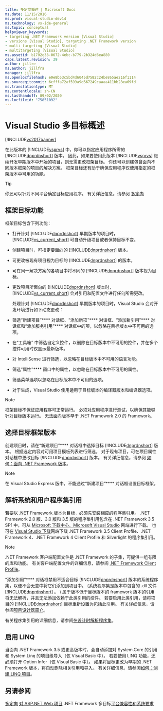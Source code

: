 ```yaml
---
title: 多定向概述 | Microsoft Docs
ms.date: 11/15/2016
ms.prod: visual-studio-dev14
ms.technology: vs-ide-general
ms.topic: conceptual
helpviewer_keywords:
- targeting .NET Framework version [Visual Studio]
- versions [Visual Studio], targeting .NET Framework version
- multi-targeting [Visual Studio]
- multitargeting [Visual Studio]
ms.assetid: b1702c33-0672-4ebc-b779-2b324d6ea880
caps.latest.revision: 39
author: jillre
ms.author: jillfra
manager: jillfra
ms.openlocfilehash: e9e8b53c5bd4d6045d7582c24be865ae216f1114
ms.sourcegitcommit: 6cfffa72af599a9d667249caaaa411bb28ea69fd
ms.translationtype: MT
ms.contentlocale: zh-CN
ms.lasthandoff: 09/02/2020
ms.locfileid: "75851092"
---
```

# <a name="visual-studio-multi-targeting-overview"></a>Visual Studio 多目标概述
[!INCLUDE[vs2017banner](../includes/vs2017banner.md)]

在此版本的 [!INCLUDE[vsprvs](../includes/vsprvs-md.md)] 中，你可以指定应用程序所需的 [!INCLUDE[dnprdnshort](../includes/dnprdnshort-md.md)] 版本。 因此，如果要使用此版本 [!INCLUDE[vsprvs](../includes/vsprvs-md.md)] 继续开发早期版本中开始的项目，则无需更改框架目标。 你还可以创建包含面向不同版本框架的项目的解决方案。 框架目标还有助于确保应用程序仅使用指定的框架版本中可用的功能。

> [!TIP]
> 你还可以针对不同平台确定目标应用程序。 有关详细信息，请参阅 [多定向](../msbuild/msbuild-multitargeting-overview.md)

## <a name="framework-targeting-features"></a>框架目标功能
 框架目标包含下列功能：

- 打开针对 [!INCLUDE[dnprdnshort](../includes/dnprdnshort-md.md)] 早期版本的项目时，[!INCLUDE[vs_current_short](../includes/vs-current-short-md.md)] 可自动升级项目或者保持目标不变。

- 创建项目时，可指定要面向的 [!INCLUDE[dnprdnshort](../includes/dnprdnshort-md.md)] 版本。

- 可更改被现有项目视为目标的 [!INCLUDE[dnprdnshort](../includes/dnprdnshort-md.md)] 的版本。

- 可在同一解决方案的各项目中将不同的 [!INCLUDE[dnprdnshort](../includes/dnprdnshort-md.md)] 版本视为目标。

- 更改项目所面向的 [!INCLUDE[dnprdnshort](../includes/dnprdnshort-md.md)] 版本时，[!INCLUDE[vs_current_short](../includes/vs-current-short-md.md)] 会对引用和配置文件进行任何所需更改。

  处理针对 [!INCLUDE[dnprdnshort](../includes/dnprdnshort-md.md)] 早期版本的项目时，Visual Studio 会对开发环境进行如下动态更改：

- 筛选“新建项目”**** 对话框、“添加新项”**** 对话框、“添加新引用”**** 对话框和“添加服务引用”**** 对话框中的项，以忽略在目标版本中不可用的选项。

- 在“工具箱”  中筛选自定义控件，以删除在目标版本中不可用的控件，并在多个控件可用时仅显示最新版本。

- 对 IntelliSense 进行筛选，以忽略在目标版本中不可用的语言功能。

- 筛选“属性”**** 窗口中的属性，以忽略在目标版本中不可用的属性。

- 筛选菜单选项以忽略在目标版本中不可用的选项。

- 对于生成，Visual Studio 使用适用于目标版本的编译器版本和编译器选项。

> [!NOTE]
> 框架目标不保证应用程序可正常运行。 必须对应用程序进行测试，以确保其能够针对目标版本运行。 无法面向版本早于 .NET Framework 2.0 的 Framework。

## <a name="selecting-a-target-framework-version"></a>选择目标框架版本
 创建项目时，请在“新建项目”**** 对话框中选择目标 [!INCLUDE[dnprdnshort](../includes/dnprdnshort-md.md)] 版本。 根据选定内容对可用项目模板列表进行筛选。 对于现有项目，可在项目属性对话框中更改目标 [!INCLUDE[dnprdnshort](../includes/dnprdnshort-md.md)] 版本。 有关详细信息，请参阅 [如何：面向 .NET Framework 版本](../ide/how-to-target-a-version-of-the-dotnet-framework.md)。

> [!NOTE]
> 在 Visual Studio Express 版中，不能通过“新建项目”**** 对话框设置目标框架。

## <a name="resolving-system-and-user-assembly-references"></a>解析系统和用户程序集引用
 若要以 .NET Framework 版本为目标，必须先安装相应的程序集引用。 .NET Framework 2.0 版、3.0 版和 3.5 版的程序集引用包含在 .NET Framework 3.5 SP1 中，可从 [Microsoft 下载中心、Microsoft Visual Studio](https://www.microsoft.com/download/details.aspx?id=25150) 网站进行下载。 也可在 [Visual Studio 下载](https://msdn.microsoft.com/vstudio/bb984878.aspx)网站下载 .NET Framework 3.5 Client Profile、.NET Framework 4、.NET Framework 4 Client Profile 和 Silverlight 的程序集引用。

> [!NOTE]
> .NET Framework 客户端配置文件是 .NET Framework 的子集，可提供一组有限的库和功能。 有关客户端配置文件的详细信息，请参阅 [.NET Framework Client Profile](https://msdn.microsoft.com/library/f0219919-1f02-4588-8704-327a62fd91f1)。

 “添加引用”**** 对话框禁用不适合目标 [!INCLUDE[dnprdnshort](../includes/dnprdnshort-md.md)] 版本的系统程序集，以便不会无意中将它们添加到项目中。  (系统程序集是版本中包含的 .dll 文件 [!INCLUDE[dnprdnshort](../includes/dnprdnshort-md.md)] 。 ) 属于版本低于目标版本的 framework 版本的引用将无法解析，并且无法添加依赖于此类引用的控件。 若要启用此类引用，请将项目的 [!INCLUDE[dnprdnshort](../includes/dnprdnshort-md.md)] 目标重新设置为包括此引用。  有关详细信息，请参阅[项目设计器简介](https://msdn.microsoft.com/898dd854-c98d-430c-ba1b-a913ce3c73d7)。

 有关程序集引用的详细信息，请参阅[在设计时解析程序集](../msbuild/resolving-assemblies-at-design-time.md)。

## <a name="enabling-linq"></a>启用 LINQ
 当面向 .NET Framework 3.5 或更高版本时，会自动添加对 System.Core 的引用和 System.Linq 的项目级导入（仅 Visual Basic 中）。 若要使用 LINQ 功能，还必须打开 Option Infer（仅 Visual Basic 中）。 如果将目标更改为早期的 .NET Framework 版本，将自动删除相关引用和导入。 有关详细信息，请参阅[如何：创建 LINQ 项目](https://msdn.microsoft.com/library/a929e653-09a3-44be-881f-68ca33f192b2)。

## <a name="see-also"></a>另请参阅
[多定向](../msbuild/msbuild-multitargeting-overview.md) 
[对 ASP.NET Web 项目](https://msdn.microsoft.com/library/8b8145a9-62f6-4fc4-8a83-47b0487cbe76) 
 .NET Framework 多目标[平台兼容性和系统要求](/visualstudio/productinfo/vs2015-compatibility-vs)
